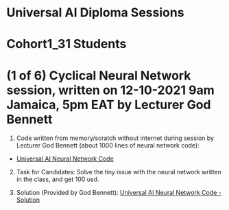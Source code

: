 # Universal AI Diploma Sessions

# Cohort1_31 Students
# (1 of 6) Cyclical Neural Network session, written on 12-10-2021 9am Jamaica, 5pm EAT  by Lecturer God Bennett

1. Code written from memory/scratch without internet during session by Lecturer God Bennett (about 1000 lines of neural network code): 
  * [Universal AI Neural Network Code](https://github.com/JordanMicahBennett/Live-Agile-Artificial-Neural-Network-Programming-Sessions/blob/main/Universal%20Ai%20Diploma%20Sessions/Universal%20AI%20Neural%20Network.zip)


2. Task for Candidates: Solve the tiny issue with the neural network written in the class, and get 100 usd.

3. Solution (Provided by God Bennett): [Universal AI Neural Network Code - Solution](https://github.com/JordanMicahBennett/Live-Agile-Artificial-Neural-Network-Programming-Sessions/blob/main/Universal%20Ai%20Diploma%20Sessions/Universal%20Ai%20Diploma%20Neural%20Network.zip)


